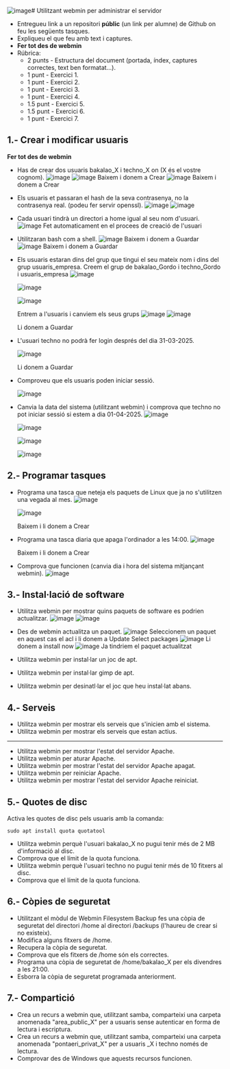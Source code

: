 ![image](https://github.com/user-attachments/assets/f187e51f-d15e-4c16-869b-78b9bd4fbf92)# Utilitzant webmin per administrar el servidor

- Entregueu link a un repositori **públic** (un link per alumne) de Github on feu les següents tasques.
- Expliqueu el que feu amb text i captures.
- **Fer tot des de webmin**
- Rúbrica:
  - 2 punts - Estructura del document (portada, índex, captures correctes, text ben formatat...).
  - 1 punt - Exercici 1.
  - 1 punt - Exercici 2.
  - 1 punt - Exercici 3.
  - 1 punt - Exercici 4.
  - 1.5 punt - Exercici 5.
  - 1.5 punt - Exercici 6.
  - 1 punt - Exercici 7.

## 1.- Crear i modificar usuaris

**Fer tot des de webmin**

- Has de crear dos usuaris bakalao_X i techno_X on (X és el vostre cognom).
  ![image](https://github.com/user-attachments/assets/bec525cc-790f-47fa-b56a-3f6f322eff41)
  ![image](https://github.com/user-attachments/assets/9d10e6e8-da20-43d8-8f33-6ff5dfb3a540)
  Baixem i donem a Crear
  ![image](https://github.com/user-attachments/assets/fafb4c54-f2f3-4d69-b975-d6fbf02caf5e)
  Baixem i donem a Crear
  
- Els usuaris et passaran el hash de la seva contrasenya, no la contrasenya real. (podeu fer servir openssl).
  ![image](https://github.com/user-attachments/assets/9a463782-ac0c-4dc4-a954-d50863f04f47)
  ![image](https://github.com/user-attachments/assets/996b9748-4169-4a7c-a68c-de32d7698555)

- Cada usuari tindrà un directori a home igual al seu nom d'usuari.
  ![image](https://github.com/user-attachments/assets/f8c69151-50d1-48ed-bba6-9961234c6efb)
  Fet automaticament en el procees de creació de l'usuari
  
- Utilitzaran bash com a shell.
  ![image](https://github.com/user-attachments/assets/2124cb79-9f56-4c26-861c-5c1a834004e9)
  Baixem i donem a Guardar
  ![image](https://github.com/user-attachments/assets/cf6d7b0e-773c-492a-8e77-3d4b783926f1)
  Baixem i donem a Guardar


- Els usuaris estaran dins del grup que tingui el seu mateix nom i dins del grup usuaris_empresa.
  Creem el grup de bakalao_Gordo i techno_Gordo i usuaris_empresa
  ![image](https://github.com/user-attachments/assets/dba47e45-9479-4eda-b82e-772c59845e87)

  ![image](https://github.com/user-attachments/assets/68e97669-1928-4ec0-ac5f-37e8781c547b)

  ![image](https://github.com/user-attachments/assets/d404dc05-830b-4751-965a-22b6bbca0659)

  Entrem a l'usuaris i canviem els seus grups
  ![image](https://github.com/user-attachments/assets/2ddc1536-78bd-47ea-8213-aeb8d1dfb557)
  ![image](https://github.com/user-attachments/assets/25a705bf-34f8-4ef4-8221-36178a6ccda9)

  Li donem a Guardar
  
- L'usuari techno no podrà fer login després del dia 31-03-2025.
  
  ![image](https://github.com/user-attachments/assets/3803868b-02fb-4c3c-8ac1-c1bd9ce8d8bf)
  
  Li donem a Guardar
  
- Comproveu que els usuaris poden iniciar sessió.
  
  ![image](https://github.com/user-attachments/assets/5f4ecb4a-02dd-42ad-b955-259bce1f1246)

- Canvia la data del sistema (utilitzant webmin) i comprova que techno no pot iniciar sessió si estem a dia 01-04-2025.
  ![image](https://github.com/user-attachments/assets/3e00626c-dbe1-4c7e-91e6-9690933fd056)

  ![image](https://github.com/user-attachments/assets/eae9ca41-93f4-40c7-b9a4-4ba6440d5c18)

  ![image](https://github.com/user-attachments/assets/819c4fe8-f749-43bc-9326-34e7802e8fd8)

  ![image](https://github.com/user-attachments/assets/cfe20f85-7e4d-4bad-ab30-65d95b07acf2)


## 2.- Programar tasques

- Programa una tasca que neteja els paquets de Linux que ja no s'utilitzen una vegada al mes.
  ![image](https://github.com/user-attachments/assets/8d022e6b-0f7d-45a1-abef-9e8c0fbc6382)

  ![image](https://github.com/user-attachments/assets/b0c692fb-e804-4de9-af68-f5c06ea297c4)

  Baixem i li donem a Crear


- Programa una tasca diaria que apaga l'ordinador a les 14:00.
  ![image](https://github.com/user-attachments/assets/ab41ec04-efc1-431f-92e6-6fda981bc9c4)

  Baixem i li donem a Crear

- Comprova que funcionen (canvia dia i hora del sistema mitjançant webmin).
  ![image](https://github.com/user-attachments/assets/ef9f69b1-8031-42eb-8d66-caaecc010f1b)

## 3.- Instal·lació de software

- Utilitza webmin per mostrar quins paquets de software es podrien actualitzar.
  ![image](https://github.com/user-attachments/assets/608fa2a9-1ce4-4b68-abfe-531f8b8cd6ab)
  ![image](https://github.com/user-attachments/assets/06248580-1d38-4ef6-b257-e06e1d5b6a5f)

- Des de webmin actualitza un paquet.
  ![image](https://github.com/user-attachments/assets/410cc604-8cdb-45e8-a281-8b7688d15d87)
  Seleccionem un paquet en aquest cas el acl i li donem a Update Select packages
  ![image](https://github.com/user-attachments/assets/79580d08-688e-4f45-8c52-93e705122251)
  Li donem a install now
  ![image](https://github.com/user-attachments/assets/9ea29b6e-a8e3-456a-b84d-5284e1507a6b)
  Ja tindriem el paquet actualitzat

- Utilitza webmin per instal·lar un joc de apt.
- Utilitza webmin per instal·lar gimp de apt.
- Utilitza webmin per desinatl·lar el joc que heu instal·lat abans.

## 4.- Serveis

- Utilitza webmin per mostrar els serveis que s'inicien amb el sistema.
- Utilitza webmin per mostrar els serveis que estan actius.
- ----------------------------------------------------------------------
- Utilitza webmin per mostrar l'estat del servidor Apache.
- Utilitza webmin per aturar Apache.
- Utilitza webmin per mostrar l'estat del servidor Apache apagat.
- Utilitza webmin per reiniciar Apache.
- Utilitza webmin per mostrar l'estat del servidor Apache reiniciat.

## 5.- Quotes de disc

Activa les quotes de disc pels usuaris amb la comanda: 

```
sudo apt install quota quotatool
```

- Utilitza webmin perquè l'usuari bakalao_X no pugui tenir més de 2 MB d'informació al disc.
- Comprova que el límit de la quota funciona.
- Utilitza webmin perquè l'usuari techno no pugui tenir més de 10 fitxers al disc.
- Comprova que el límit de la quota funciona.

## 6.- Còpies de seguretat

- Utilitzant el mòdul de Webmin Filesystem Backup fes una còpia de seguretat del directori /home al directori /backups (l'haureu de crear si no existeix).
- Modifica alguns fitxers de /home.
- Recupera la còpia de seguretat.
- Comprova que els fitxers de /home són els correctes.
- Programa una còpia de seguretat de /home/bakalao_X per els divendres a les 21:00.
- Esborra la còpia de seguretat programada anteriorment.

## 7.- Compartició

- Crea un recurs a webmin que, utilitzant samba, comparteixi una carpeta anomenada "area_public_X" per a usuaris sense autenticar en forma de lectura i escriptura.
- Crea un recurs a webmin que, utilitzant samba, comparteixi una carpeta anomenada "pontaeri_privat_X" per a usuaris _X i techno només de lectura.
- Comprovar des de Windows que aquests recursos funcionen.
